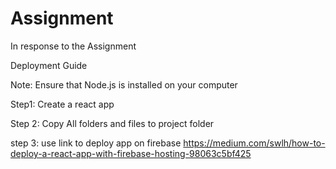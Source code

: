# Assignment
In response to the Assignment

Deployment Guide

Note: Ensure that Node.js is installed on your computer

Step1: Create a react app

Step 2: Copy All folders and files to project folder

step 3: use link to deploy app on firebase
https://medium.com/swlh/how-to-deploy-a-react-app-with-firebase-hosting-98063c5bf425

 
